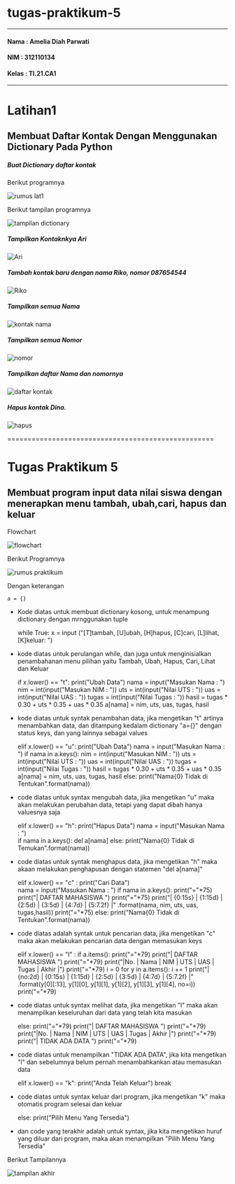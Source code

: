 # tugas-praktikum-5

***

#### Nama   : Amelia Diah Parwati
#### NIM    : 312110134
#### Kelas  : TI.21.CA1

---

# Latihan1
## Membuat Daftar Kontak Dengan Menggunakan Dictionary Pada Python

##### Buat Dictionary daftar kontak
Berikut programnya

![rumus lat1](https://user-images.githubusercontent.com/92660371/145241634-e34523e4-ff58-43bf-9e55-f31dde3b0d32.png)


Berikut tampilan programnya

![tampilan dictionary](https://user-images.githubusercontent.com/92660371/145241644-44a58ac0-7acf-4450-a4bc-417cc6411db7.png)


##### Tampilkan Kontaknkya Ari 

![Ari](https://user-images.githubusercontent.com/92660371/145241603-4924743f-9e72-4365-8898-58ff0318919b.png)


##### Tambah kontak baru dengan nama Riko, nomor 087654544

![Riko](https://user-images.githubusercontent.com/92660371/145241632-81d65c42-9876-40d2-848a-08256ab88413.png)


##### Tampilkan semua Nama

![kontak nama](https://user-images.githubusercontent.com/92660371/145241626-33d8dffc-76e1-4706-9260-275540723922.png)


##### Tampilkan semua Nomor

![nomor](https://user-images.githubusercontent.com/92660371/145241629-bb08b05b-6711-420c-ab06-98fd67e80c2e.png)


##### Tampilkan daftar Nama dan nomornya

![daftar kontak](https://user-images.githubusercontent.com/92660371/145241611-5e1b2e01-98d7-4112-9fa8-79d8f542d78a.png)


##### Hapus kontak Dina.

![hapus](https://user-images.githubusercontent.com/92660371/145241623-19cb0e50-3a1c-44c1-a2b9-af39e17fb374.png)


===================================================

# Tugas Praktikum 5
## Membuat program input data nilai siswa dengan menerapkan menu tambah, ubah,cari, hapus dan keluar

Flowchart

![flowchart](https://user-images.githubusercontent.com/92660371/145241613-874b56fc-a82a-48f0-be15-450a0c0f21b4.jpg)

Berikut Programnya

![rumus praktikum](https://user-images.githubusercontent.com/92660371/145241640-ad1973d3-af98-4b2e-9244-b88183218daf.png)

Dengan keterangan

    a = {}
    
* Kode diatas untuk membuat dictionary kosong, untuk menampung dictionary dengan mrnggunakan tuple

    while True:
     x = input ("[T]tambah, [U]ubah, [H]hapus, [C]cari, [L]lihat, [K]keluar: ")

* kode diatas untuk perulangan while, dan juga untuk menginisialkan penambahanan menu pilihan yaitu Tambah, Ubah, Hapus, Cari, Lihat dan Keluar

    if x.lower() == "t":
        print("Ubah Data")
        nama = input("Masukan Nama               : ")
        nim = int(input("Masukan NIM                : "))
        uts = int(input("Nilai UTS                  : "))
        uas = int(input("Nilai UAS                  : "))
        tugas = int(input("Nilai Tugas                : "))
        hasil = tugas * 0.30 + uts * 0.35 + uas * 0.35
        a[nama] = nim, uts, uas, tugas, hasil
        
* kode diatas untuk syntak penambahan data, jika mengetikan "t" artinya menambahkan data, dan ditampung kedalam dictionary "a={}" dengan status keys, dan yang lainnya sebagai values

    elif x.lower() == "u":
        print("Ubah Data")
        nama = input("Masukan Nama              : ")
        if nama in a.keys():
            nim = int(input("Masukan NIM                : "))
            uts = int(input("Nilai UTS                  : "))
            uas = int(input("Nilai UAS                  : "))
            tugas = int(input("Nilai Tugas                    : "))
            hasil = tugas * 0.30 + uts * 0.35 + uas * 0.35                
            a[nama] = nim, uts, uas, tugas, hasil
        else:
            print("Nama{0} Tidak di Tentukan".format(nama))

* code diatas untuk syntax mengubah data, jika mengetikan "u" maka akan melakukan perubahan data, tetapi yang dapat dibah hanya valuesnya saja

    elif x.lower() == "h":
        print("Hapus Data")
        nama = input("Masukan Nama              : ")    
        if nama in a.keys():
            del a[nama]
        else:
            print("Nama{0} Tidak di Temukan".format(nama))

* code diatas untuk syntak menghapus data, jika mengetikan "h" maka akaan melakukan penghapusan dengan statemen "del a[nama]"

    elif x.lower() == "c" :
        print("Cari Data")            
        nama = input("Masukan Nama              : ")
        if nama in a.keys():
            print("="*75)
            print("|                                   DAFTAR MAHASISWA                                   ") 
            print("="*75)
            print("| {0:15s} | {1:15d} | {2:5d} | {3:5d} | {4:7d} | {5:7.2f} |" 
                 .format(nama, nim, uts, uas, tugas,hasil))
            print("="*75)
        else:
            print("Nama{0} Tidak di Tentukan".format(nama))

* code diatas adalah syntak untuk pencarian data, jika mengetikan "c" maka akan melakukan pencarian data dengan memasukan keys

    elif x.lower() == "l" :
        if a.items():
            print("="*79)
            print("|                                   DAFTAR MAHASISWA                               ") 
            print("="*79)
            print("|No. | Nama            |       NIM       |  UTS  |  UAS  |  Tugas  |  Akhir  |")
            print("="*79)
            i = 0 
            for y in a.items():
                i += 1
                print("| {no:2d} | {0:15s} | {1:15d} | {2:5d} | {3:5d} | {4:7d} | {5:7.2f} |"
                    .format(y[0][:13], y[1][0], y[1][1], y[1][2], y[1][3], y[1][4], no=i))
                print("="*79)

* code diatas untuk syntax melihat data, jika mengetikan "l" maka akan menampilkan keseluruhan dari data yang telah kita masukan

    else:
            print("="*79)
            print("|                                   DAFTAR MAHASISWA                                ") 
            print("="*79)
            print("|No. | Nama            |       NIM       |  UTS  |  UAS  |  Tugas  |  Akhir  |")
            print("="*79)
            print("|                                   TIDAK ADA DATA                                  ") 
            print("="*79)

* code diatas untuk menampilkan "TIDAK ADA DATA", jika kita mengetikan "l" dan sebelumnya belum pernah menambahkankan atau memasukan data

    elif x.lower() == "k":
        print("Anda Telah Keluar")
        break

* code diatas untuk syntax keluar dari program, jika mengetikan "k" maka otomatis program selesai dan keluar

    else:
        print("Pilih Menu Yang Tersedia")

* dan code yang terakhir adalah untuk syntax, jika kita mengetikan huruf yang diluar dari program, maka akan menampilkan "Pilih Menu Yang Tersedia"

Berikut Tampilannya

![tampilan akhir](https://user-images.githubusercontent.com/92660371/145243483-692295f6-1a07-4fd4-86fc-248a727a1e6e.png)


